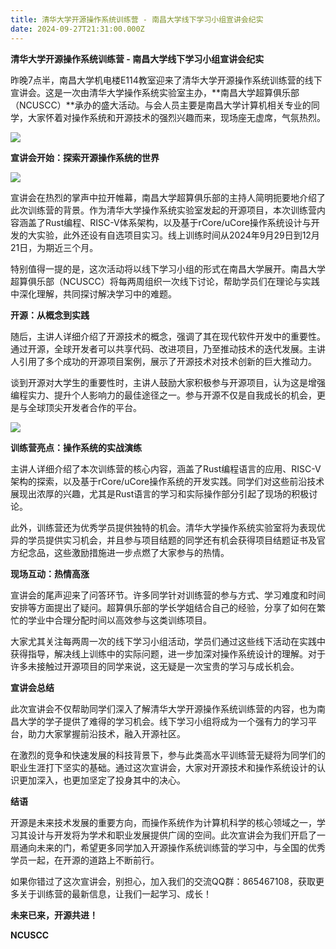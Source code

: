 ```yaml
---
title: 清华大学开源操作系统训练营 - 南昌大学线下学习小组宣讲会纪实
date: 2024-09-27T21:31:00.000Z
---
```

**清华大学开源操作系统训练营 - 南昌大学线下学习小组宣讲会纪实**

昨晚7点半，南昌大学机电楼E114教室迎来了清华大学开源操作系统训练营的线下宣讲会。这是一次由清华大学操作系统实验室主办，**南昌大学超算俱乐部（NCUSCC）**承办的盛大活动。与会人员主要是南昌大学计算机相关专业的同学，大家怀着对操作系统和开源技术的强烈兴趣而来，现场座无虚席，气氛热烈。

![](/images/72994632f3340a1983774096d0b497b3.jpg)

**宣讲会开始：探索开源操作系统的世界**

![](/images/5ae6fe5be8ba96c7ee7edd029a5bba0d.jpg)

宣讲会在热烈的掌声中拉开帷幕，南昌大学超算俱乐部的主持人简明扼要地介绍了此次训练营的背景。作为清华大学操作系统实验室发起的开源项目，本次训练营内容涵盖了Rust编程、RISC-V体系架构，以及基于rCore/uCore操作系统设计与开发的大实验，此外还设有自选项目实习。线上训练时间从2024年9月29日到12月21日，为期近三个月。

特别值得一提的是，这次活动将以线下学习小组的形式在南昌大学展开。南昌大学超算俱乐部（NCUSCC）将每两周组织一次线下讨论，帮助学员们在理论与实践中深化理解，共同探讨解决学习中的难题。

**开源：从概念到实践**

随后，主讲人详细介绍了开源技术的概念，强调了其在现代软件开发中的重要性。通过开源，全球开发者可以共享代码、改进项目，乃至推动技术的迭代发展。主讲人引用了多个成功的开源项目案例，展示了开源技术对技术创新的巨大推动力。

谈到开源对大学生的重要性时，主讲人鼓励大家积极参与开源项目，认为这是增强编程实力、提升个人影响力的最佳途径之一。参与开源不仅是自我成长的机会，更是与全球顶尖开发者合作的平台。

![](/images/0b229a01a4f2e028553bbfff113c7e5f.jpg)

**训练营亮点：操作系统的实战演练**

主讲人详细介绍了本次训练营的核心内容，涵盖了Rust编程语言的应用、RISC-V架构的探索，以及基于rCore/uCore操作系统的开发实践。同学们对这些前沿技术展现出浓厚的兴趣，尤其是Rust语言的学习和实际操作部分引起了现场的积极讨论。

此外，训练营还为优秀学员提供独特的机会。清华大学操作系统实验室将为表现优异的学员提供实习机会，并且参与项目结题的同学还有机会获得项目结题证书及官方纪念品，这些激励措施进一步点燃了大家参与的热情。

**现场互动：热情高涨**

宣讲会的尾声迎来了问答环节。许多同学针对训练营的参与方式、学习难度和时间安排等方面提出了疑问。超算俱乐部的学长学姐结合自己的经验，分享了如何在繁忙的学业中合理分配时间以高效参与这类训练项目。

大家尤其关注每两周一次的线下学习小组活动，学员们通过这些线下活动在实践中获得指导，解决线上训练中的实际问题，进一步加深对操作系统设计的理解。对于许多未接触过开源项目的同学来说，这无疑是一次宝贵的学习与成长机会。

**宣讲会总结**

此次宣讲会不仅帮助同学们深入了解清华大学开源操作系统训练营的内容，也为南昌大学的学子提供了难得的学习机会。线下学习小组将成为一个强有力的学习平台，助力大家掌握前沿技术，融入开源社区。

在激烈的竞争和快速发展的科技背景下，参与此类高水平训练营无疑将为同学们的职业生涯打下坚实的基础。通过这次宣讲会，大家对开源技术和操作系统设计的认识更加深入，也更加坚定了投身其中的决心。

**结语**

开源是未来技术发展的重要方向，而操作系统作为计算机科学的核心领域之一，学习其设计与开发将为学术和职业发展提供广阔的空间。此次宣讲会为我们开启了一扇通向未来的门，希望更多同学加入开源操作系统训练营的学习中，与全国的优秀学员一起，在开源的道路上不断前行。

如果你错过了这次宣讲会，别担心，加入我们的交流QQ群：865467108，获取更多关于训练营的最新信息，让我们一起学习、成长！

**未来已来，开源共进！**

**NCUSCC**
